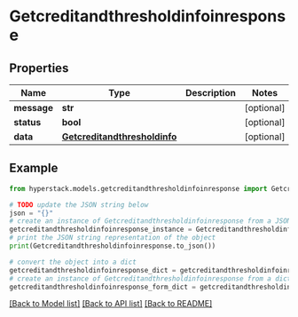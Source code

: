 # Getcreditandthresholdinfoinresponse


## Properties

Name | Type | Description | Notes
------------ | ------------- | ------------- | -------------
**message** | **str** |  | [optional] 
**status** | **bool** |  | [optional] 
**data** | [**Getcreditandthresholdinfo**](Getcreditandthresholdinfo.md) |  | [optional] 

## Example

```python
from hyperstack.models.getcreditandthresholdinfoinresponse import Getcreditandthresholdinfoinresponse

# TODO update the JSON string below
json = "{}"
# create an instance of Getcreditandthresholdinfoinresponse from a JSON string
getcreditandthresholdinfoinresponse_instance = Getcreditandthresholdinfoinresponse.from_json(json)
# print the JSON string representation of the object
print(Getcreditandthresholdinfoinresponse.to_json())

# convert the object into a dict
getcreditandthresholdinfoinresponse_dict = getcreditandthresholdinfoinresponse_instance.to_dict()
# create an instance of Getcreditandthresholdinfoinresponse from a dict
getcreditandthresholdinfoinresponse_form_dict = getcreditandthresholdinfoinresponse.from_dict(getcreditandthresholdinfoinresponse_dict)
```
[[Back to Model list]](../README.md#documentation-for-models) [[Back to API list]](../README.md#documentation-for-api-endpoints) [[Back to README]](../README.md)


